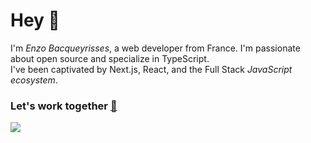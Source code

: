 # Hey 👋
I'm *Enzo Bacqueyrisses*, a web developer from France. I'm passionate about open source and specialize in TypeScript. 
<br />
I've been captivated by Next.js, React, and the Full Stack *JavaScript ecosystem*.
<br />
### Let's work together [📧](mailto:bacqueyrisses@proton.me)

[<img src="https://user-images.githubusercontent.com/96829831/207169205-13ec50fc-3732-4582-b9ca-63a7ccc1e35a.png">](https://www.bacqueyrisses.dev)
